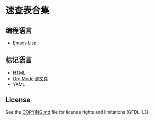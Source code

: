 # 速查表合集

## 编程语言

- Emacs Lisp

## 标记语言

- [HTML](./HTML.html)
- [Org Mode](https://shynur.github.io/CheatSheets/Org.html) [源文件](https://github.com/shynur/.emacs.d/blob/main/docs/Org-quickstart.org)
- YAML

## License

See the [COPYING.md](./COPYING.md) file for license rights and limitations (GFDL-1.3).

<!--
Local Variables:
coding: utf-8-unix
End:
-->
